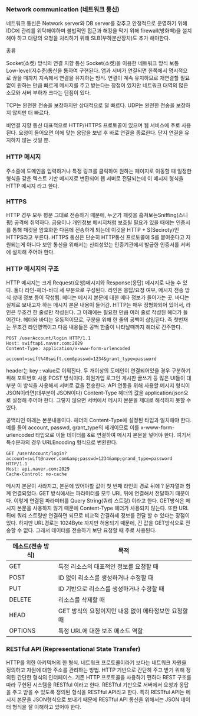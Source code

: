 ### Network communication (네트워크 통신)
네트워크 통신은 Network server와 DB server를 갖추고 안정적으로 운영하기 위해 IDC에 관리를 위탁해야하며 불법적인 접근과 해킹을 막기 위해 firewall(방화벽)을 설치해야 하고 대량의 요청을 처리하기 위해 SLB(부하분산장치)도 추가 해야한다.

종류

Socket(소켓) 방식의 연결 지향 통신
Socket(소켓)을 이용한 네트워크 방식 보통 Low-level(저수준)통신을 통하여 구현된다. 앱과 서버가 연결되면 한쪽에서 명시적으로 끊을 때까지 지속해서 연결을 유지하는 방식.
연결이 계속 유지하므로 재연결할 필요 없이 원하는 만큼 빠르게 메시지를 주고 받는다는 장점이 있지만 네트워크 대역의 많은 소모와 서버 부하가 크다는 단점이 있다.

TCP는 완전한 전송을 보장하지만 상대적으로 덜 빠르다.
UDP는 완전한 전송을 보장하지 않지만 더 빠르다. 

비연결 지향 통신
대표적으로 HTTP/HTTPS 프로토콜이 있으며 웹 서비스에 주로 사용된다.
요청이 들어오면 이에 맞는 응답을 보낸 후 바로 연결을 종료한다. 
단지 연결을 유지하지 않는 것일 뿐.

### HTTP 메시지
주소줄에 도메인을 입력하거나 특정 링크를 클릭하여 원하는 페이지로 이동할 때 일정한 형식을 갖춘 텍스트 기반 메시지로 변환되어 웹 서버로 전달되는데 이 메시지 형식을 HTTP 메시지 라고 한다.

### HTTPS
HTTP 경우 모두 평문 그대로 전송하기 때문에, 누군가 패킷을 훔쳐보는Sniffing(스니핑) 공격에 취약하다. 금융이나 개인정보 메시지처럼 보호될 필요가 있을 때에는 인증서를 통해 패킷을 암호화한 다음에 전송하게 되는데 이것을 HTTP + S(Seciroty)인 HTTPS라고 부른다. HTTPS 통신은 단순히 HTTP통신 프로토콜에 S를 붙여준다고 지원되는게 아니다 보안 통신을 위해서는 신뢰성있는 인증기관에서 발급한 인증서를 서버에 설치해 주어야 한다.

### HTTP 메시지의 구조
HTTP 메시지는 크게 Request(요청)메시지와 Response(응답) 메시지로 나눌 수 있다. 둘다 라인-헤더-바디 세 부분으로 구성된다.
라인은 응답/요청 여부, 메시지 전송 방식 상태 정보 등이 작성됨.
헤더는 메시지 본문에 대한 메타 정보가 들어가는 곳.
바디는 실제로 보내고자 하는 메시지 본문 내용이 들어감.
HTTP는 매우 정형화되어 있어서, 라인은 무조건 한 줄로만 작성된다. 그 아래에는 필요한 만큼 여러 줄로 작성된 헤더가 들어간다.
헤더와 바디는 유동적이므로, 구분을 위해 한 줄의 공백이 삽입된다.
즉 첫번재는 무조건 라인영역이고 다음 내용들은 공백 한줄이 나타날때까지 헤더로 간주한다.
```
POST /userAccount/login HTTP/1.1
Host: swiftapi.naver.com:2029 
Content-Type: application/x-www-form-urlencoded

account=swift%40swift.com&passwd=1234&grant_type=password
```
header는 key : value로 이뤄진다.
두 개이상의 도메인이 연결되어있을 경우 구분하기 위해 포트번호 사용
POST 방식이다. 회원가입 로그인 게시판 글쓰기 등 많은 UI들이 대부분 이 방식을 사용해서 서버로 값을 전송한다.
API 연동을 위해 사용할 메시지 형식이 JSON이라면(대부분이 JSON이다) Content-Type 헤더의 값을 application/json으로 설정해 주어야 한다. 그렇지 않으면 서버에서 메시지 본문을 제대로 해석하지 못할 수 있다.

공백라인 아래는 본문내용이다. 헤더의 Content-Type에 설정된 타입과 일치해야 한다. 예를 들어 account, passwd, grant_type의 세개이므로 이를 x-www-form-urlencoded 타입으로 이들 데이터를 &로 연결하여 메시지 본문을 넣어야 한다. 여기서 특수문자의 경우 URLEncoding 형식으로 변환한다.

```
GET /userAccount/login?account=swift@naver.com&amp;passwd=1234&amp;grand_type=password HTTP/1.1
Host: api.naver.com:2029
Cache-Control: no-cache
```

메시지 본문이 사라지고, 본문에 있어야할 값이 첫 번째 라인의 경로 뒤에 ? 문자열과 함께 연결되었다.
GET 방식에서는 파라미터를 모두 URL 뒤에 연결해서 전달하기 때문이다. 이렇게 연결된 파라미터를 Query String(쿼리 스트링) 이라고 한다.
GET방식은 메시지 본문을 사용하지 않기 때문에 Content-Type 헤더가 사용되지 않는다. 또한 URL 뒤에 쿼리 스트링만 연결하면 되므로 비교적 간결하세 정보를 전달 할 수 있다는 장점이 있다. 하지만 URL경로는 1024Byte 까지만 허용되기 때문에, 긴 값을 GET방식으로 전송할 수 없다. 그래서 데이터를 전송하기 보단 요청할 때 주로 사용된다.

메소드(전송 방식)|목적|
---|---
GET|특정 리소스의 대표적인 정보를 요청할 때
POST|ID 없이 리소스를 생성하거나 수정할 때
PUT|ID 기반으로 리소스를 생성하거나 수정할 때
DELETE|리소스를 삭제할 때
HEAD|GET 방식의 요청이지만 내용 없이 메타정보만 요청할 때
OPTIONS|특정 URL에 대한 보조 메소드 역할

### RESTful API (Representational State Transfer) 
HTTP를 위한 아키텍처의 한 형식. 네트워크 프로토콜이라기 보다는 네트워크 자원을 정의하고 자원에 대한 주소를 관리하는 방법.
HTTP 기반으로 간단히 주고 받기 위해 정의된 간단한 형식의 인터페이스.
기존 HTTP 프로토콜을 사용하기 편하다
REST 구조를 따라 구현된 시스템을 RESTful 이라고 한다.
RESTful 기반으로 서버에서 요청과 응답을 주고 받을 수 있도록 정의된 형식을 RESTful API라고 한다.
특히 RESTful API는 메시지 본문을 JSON형식으로 보내기 때문에 RESTful API 통신을 위해서는 JSON 데이터 형식을 잘 이해하고 있어야 한다.




